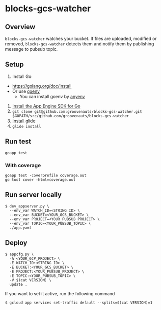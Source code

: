 # blocks-gcs-watcher

## Overview

`blocks-gcs-watcher` watches your bucket. If files are uploaded,
modified or removed, `blocks-gcs-watcher` detects them and notify
them by publishing message to pubsub topic.

## Setup

1. Install Go
  - https://golang.org/doc/install
  - Or use [goenv](https://github.com/kaneshin/goenv)
    - You can install goenv by [anyenv](https://github.com/riywo/anyenv)
1. [Install the App Engine SDK for Go](https://cloud.google.com/appengine/docs/go/download?hl=ja)
1. `git clone git@github.com:groovenauts/blocks-gcs-watcher.git $GOPATH/src/github.com/groovenauts/blocks-gcs-watcher`
1. [Install glide](https://github.com/Masterminds/glide#install)
1. `glide install`

## Run test

```
goapp test
```

### With coverage

```
goapp test -coverprofile coverage.out
go tool cover -html=coverage.out
```

## Run server locally

```
$ dev_appserver.py \
  --env_var WATCH_ID=<STRING ID> \
  --env_var BUCKET=<YOUR_GCS_BUCKET> \
  --env_var PROJECT=<YOUR_PUBSUB_PROJECT> \
  --env_var TOPIC=<YOUR_PUBSUB_TOPIC> \
  ./app.yaml
```


## Deploy

```
$ appcfg.py \
  -A <YOUR_GCP_PROJECT> \
  -E WATCH_ID:<STRING ID> \
  -E BUCKET:<YOUR_GCS_BUCKET> \
  -E PROJECT:<YOUR_PUBSUB_PROJECT> \
  -E TOPIC:<YOUR_PUBSUB_TOPIC> \
  -V $(cat VERSION) \
  update .
```

If you want to set it active, run the following command

```
$ gcloud app services set-traffic default --splits=$(cat VERSION)=1
```
